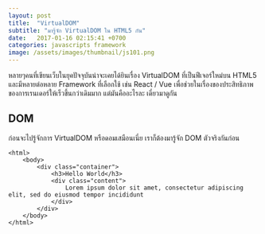 ```yaml
---
layout: post
title:  "VirtualDOM"
subtitle: "มารู้จัก VirtualDOM ใน HTML5 กัน"
date:   2017-01-16 02:15:41 +0700
categories: javascripts framework
image: /assets/images/thumbnail/js101.png
---
```


หลายๆคนที่เขียนเว็บในยุคปัจจุบันน่าจะเคยได้ยินเรื่อง VirtualDOM ที่เป็นฟีเจอร์ใหม่บน HTML5 และมีหลายต่อหลาย Framework ที่เลือกใช้ เช่น React / Vue เพื่อช่วยในเรื่องของประสิทธิภาพของการเรนเดอร์ให้เร็วขึ้นกว่าเดิมมาก แต่มันคืออะไรละ เดี๋ยวมาดูกัน

## DOM

ก่อนจะไปรู้จักการ VirtualDOM หรือดอมเสมือนเนี่ย เราก็ต้องมารู้จัก DOM ตัวจริงกันก่อน

```
<html>
	<body>
		<div class="container">
			<h3>Hello World</h3>
			<div class="content">
				Lorem ipsum dolor sit amet, consectetur adipiscing elit, sed do eiusmod tempor incididunt
			</div>
		</div>
	</body>
</html>
```

